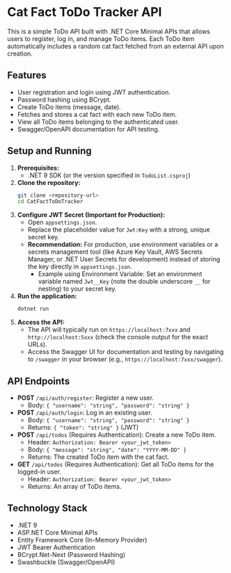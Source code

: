 # Cat Fact ToDo Tracker API

This is a simple ToDo API built with .NET Core Minimal APIs that allows users to register, log in, and manage ToDo items. Each ToDo item automatically includes a random cat fact fetched from an external API upon creation.

## Features

- User registration and login using JWT authentication.
- Password hashing using BCrypt.
- Create ToDo items (message, date).
- Fetches and stores a cat fact with each new ToDo item.
- View all ToDo items belonging to the authenticated user.
- Swagger/OpenAPI documentation for API testing.

## Setup and Running

1.  **Prerequisites:**
    - .NET 9 SDK (or the version specified in `TodoList.csproj`)
2.  **Clone the repository:**
    ```bash
    git clone <repository-url>
    cd CatFactToDoTracker
    ```
3.  **Configure JWT Secret (Important for Production):**
    - Open `appsettings.json`.
    - Replace the placeholder value for `Jwt:Key` with a strong, unique secret key.
    - **Recommendation:** For production, use environment variables or a secrets management tool (like Azure Key Vault, AWS Secrets Manager, or .NET User Secrets for development) instead of storing the key directly in `appsettings.json`.
      - Example using Environment Variable:
        Set an environment variable named `Jwt__Key` (note the double underscore `__` for nesting) to your secret key.
4.  **Run the application:**
    ```bash
    dotnet run
    ```
5.  **Access the API:**
    - The API will typically run on `https://localhost:7xxx` and `http://localhost:5xxx` (check the console output for the exact URLs).
    - Access the Swagger UI for documentation and testing by navigating to `/swagger` in your browser (e.g., `https://localhost:7xxx/swagger`).

## API Endpoints

- **POST** `/api/auth/register`: Register a new user.
  - Body: `{ "username": "string", "password": "string" }`
- **POST** `/api/auth/login`: Log in an existing user.
  - Body: `{ "username": "string", "password": "string" }`
  - Returns: `{ "token": "string" }` (JWT)
- **POST** `/api/todos` (Requires Authentication): Create a new ToDo item.
  - Header: `Authorization: Bearer <your_jwt_token>`
  - Body: `{ "message": "string", "date": "YYYY-MM-DD" }`
  - Returns: The created ToDo item with the cat fact.
- **GET** `/api/todos` (Requires Authentication): Get all ToDo items for the logged-in user.
  - Header: `Authorization: Bearer <your_jwt_token>`
  - Returns: An array of ToDo items.

## Technology Stack

- .NET 9
- ASP.NET Core Minimal APIs
- Entity Framework Core (In-Memory Provider)
- JWT Bearer Authentication
- BCrypt.Net-Next (Password Hashing)
- Swashbuckle (Swagger/OpenAPI)
